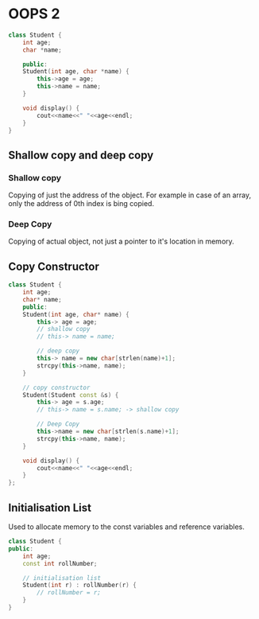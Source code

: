 # OOPS 2
```cpp
class Student {
    int age;
    char *name;

    public:
    Student(int age, char *name) {
        this->age = age;
        this->name = name;
    }

    void display() {
        cout<<name<<" "<<age<<endl;
    }
}
```
## Shallow copy and deep copy
### Shallow copy
Copying of just the address of the object. For example in case of an array, only the address of 0th index is bing copied.

### Deep Copy
Copying of actual object, not just a pointer to it's location in memory.

## Copy Constructor
```cpp
class Student {
    int age; 
    char* name;
    public:
    Student(int age, char* name) {
        this-> age = age;
        // shallow copy
        // this-> name = name;

        // deep copy
        this-> name = new char[strlen(name)+1];
        strcpy(this->name, name);
    }

    // copy constructor
    Student(Student const &s) {
        this-> age = s.age;
        // this-> name = s.name; -> shallow copy

        // Deep Copy
        this->name = new char[strlen(s.name)+1];
        strcpy(this->name, name);
    }

    void display() {
        cout<<name<<" "<<age<<endl;
    }
};
```

## Initialisation List
Used to allocate memory to the const variables and reference variables.
```cpp
class Student {
public:
    int age;
    const int rollNumber;

    // initialisation list
    Student(int r) : rollNumber(r) {
        // rollNumber = r;
    }
}
```